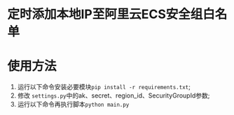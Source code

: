 # 定时添加本地IP至阿里云ECS安全组白名单

# 使用方法
1. 运行以下命令安装必要模块`pip install -r requirements.txt`;
2. 修改 `settings.py`中的ak、secret、region_id、SecurityGroupId参数;
3. 运行以下命令再执行脚本`python main.py`